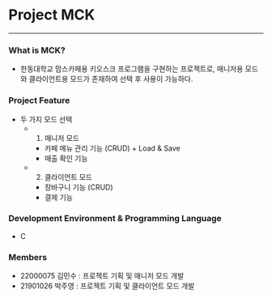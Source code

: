 Project MCK
============

***

### What is MCK?
- 한동대학교 맘스카페용 키오스크 프로그램을 구현하는 프로젝트로, 매니저용 모드와 클라이언트용 모드가 존재하여 선택 후 사용이 가능하다.


### Project Feature
- 두 가지 모드 선택
  - 1. 매니저 모드
    - 카페 메뉴 관리 기능 (CRUD) + Load & Save
    - 매출 확인 기능
  - 2. 클라이언트 모드
    - 장바구니 기능 (CRUD)
    - 결제 기능


### Development Environment & Programming Language
- C 

### Members
- 22000075 김민수 : 프로젝트 기획 및 매니저 모드 개발 
- 21901026 박주영 : 프로젝트 기획 및 클라이언트 모드 개발

